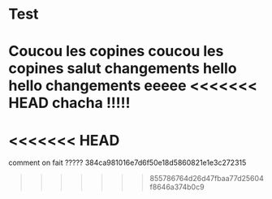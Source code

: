 # Test
Coucou les copines
coucou les copines
salut
changements
hello hello
changements
eeeee
<<<<<<< HEAD
chacha !!!!!
=======


<<<<<<< HEAD
=======
comment on fait ?????
384ca981016e7d6f50e18d5860821e1e3c272315
>>>>>>> 855786764d26d47fbaa77d25604f8646a374b0c9
